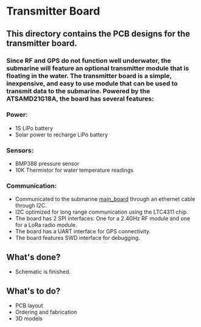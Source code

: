 # Transmitter Board
## This directory contains the PCB designs for the transmitter board.

### Since RF and GPS do not function well underwater, the submarine will feature an optional transmitter module that is floating in the water. The transmitter board is a simple, inexpensive, and easy to use module that can be used to transmit data to the submarine. Powered by the ATSAMD21G18A, the board has several features:
### Power:
* 1S LiPo battery 
* Solar power to recharge LiPo battery
### Sensors:
* BMP388 pressure sensor
* 10K Thermistor for water temperature readings
### Communication:
* Communicated to the submarine [main_board](https://github.com/daniel360kim/OceanAI/tree/master/main_board) through an ethernet cable through I2C.
* I2C optimized for long range communication using the LTC4311 chip.
* The board has 2 SPI interfaces: One for a 2.4GHz RF module and one for a LoRa radio module.
* The board has a UART interface for GPS connectivity.
* The board features SWD interface for debugging. 

## What's done?
* Schematic is finished.

## What's to do?
* PCB layout
* Ordering and fabrication
* 3D models
